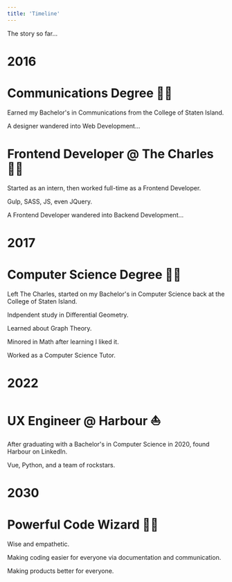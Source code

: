 ```yaml
---
title: 'Timeline'
---
```

<p>The story so far...</p>
<!-- <div class = "timeline-event">
    <div class="timeline-event_copy">
        <h1>201X</h1>
    </div>
    <div class="timeline-event_lines">
        <div>
        </div>
    </div>
    <div class="timeline-event_copy">
        <h1>Event title</h1>
        <p>event details</p>
    </div>
</div> -->

<div class = "timeline-event">
    <div class="timeline-event_copy">
        <h1>2016</h1>
    </div>
    <!-- vertical and horizontal lines -->
    <div class="timeline-event_lines">
        <div>
        </div>
    </div>
    <div class="timeline-event_copy">
        <h1>Communications Degree 🧑‍🎓</h1>
        <p>Earned my Bachelor's in Communications from the College of Staten Island.</p>
        <p>A designer wandered into Web Development...</p>
        <h1>Frontend Developer @ The Charles 🧑‍💻</h1>
        <p>Started as an intern, then worked full-time as a Frontend Developer.</p>
        <p>Gulp, SASS, JS, even JQuery.</p>
        <p>A Frontend Developer wandered into Backend Development...</p>
    </div>
</div>

<div class = "timeline-event">
    <div class="timeline-event_copy">
        <h1>2017</h1>
    </div>
    <!-- vertical and horizontal lines -->
    <div class="timeline-event_lines">
        <div>
        </div>
    </div>
    <div class="timeline-event_copy">
        <h1>Computer Science Degree 🧑‍🎓</h1>
        <p>Left The Charles, started on my Bachelor's in Computer Science back at the College of Staten Island.</p>
        <p>Indpendent study in Differential Geometry.</p>
        <p>Learned about Graph Theory.</p>
        <p>Minored in Math after learning I liked it.</p>
        <p>Worked as a Computer Science Tutor.</p>
    </div>
</div>
<div class = "timeline-event">
    <div class="timeline-event_copy current">
        <h1>2022</h1>
    </div>
    <!-- vertical and horizontal lines -->
    <div class="timeline-event_lines">
        <div>
        </div>
    </div>
    <div class="timeline-event_copy">
        <h1>UX Engineer @ Harbour ⛵️</h1>
        <p>After graduating with a Bachelor's in Computer Science in 2020, found Harbour on LinkedIn.</p>
        <p>Vue, Python, and a team of rockstars.</p>
    </div>
</div>
<div class = "timeline-event">
    <div class="timeline-event_copy">
        <h1>2030</h1>
    </div>
    <!-- vertical and horizontal lines -->
    <div class="timeline-event_lines">
        <div>
        </div>
    </div>
    <div class="timeline-event_copy">
        <h1>Powerful Code Wizard 🧙‍♂️</h1>
        <p>Wise and empathetic.</p>
        <p>Making coding easier for everyone via documentation and communication.</p>
        <p>Making products better for everyone.</p>
    </div>
</div>